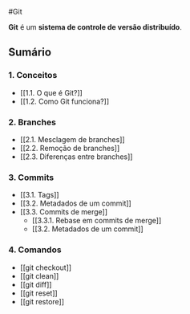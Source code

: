 #Git 

**Git** é um **sistema de controle de versão distribuído**.

## **Sumário**

### 1. Conceitos

- [[1.1. O que é Git?]]
- [[1.2. Como Git funciona?]] 

### 2. Branches

- [[2.1. Mesclagem de branches]]
- [[2.2. Remoção de branches]]
- [[2.3. Diferenças entre branches]]

### 3. Commits

- [[3.1. Tags]]
- [[3.2. Metadados de um commit]]
- [[3.3. Commits de merge]]
	- [[3.3.1. Rebase em commits de merge]]
	- [[3.2. Metadados de um commit]]

### 4. Comandos

- [[git checkout]]
- [[git clean]]
- [[git diff]]
- [[git reset]]
- [[git restore]]
